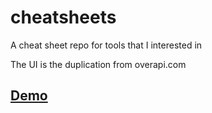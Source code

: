 # cheatsheets
A cheat sheet repo for tools that I interested in

The UI is the duplication from overapi.com

## [Demo](https://hrashidi.github.io/cheatsheets/)